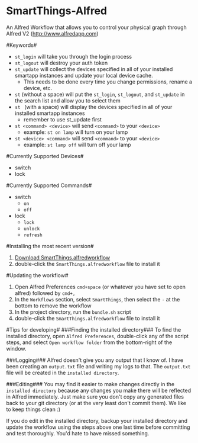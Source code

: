 SmartThings-Alfred
======================

An Alfred Workflow that allows you to control your physical graph through Alfred V2 (http://www.alfredapp.com)


#Keywords#
* `st_login` will take you through the login process
* `st_logout` will destroy your auth token
* `st_update` will collect the devices specified in all of your installed smartapp instances and update your local device cache. 
	- This needs to be done every time you change permissions, rename a device, etc.
* `st` (without a space) will put the `st_login`, `st_logout`, and `st_update` in the search list and allow you to select them
* `st ` (with a space)  will display the devices specified in all of your installed smartapp instances 
	- remember to use st_update first
* `st <command> <device>` will send `<command>` to your `<device>`
	- example: `st on lamp` will turn on your lamp
* `st <device> <command>` will send `<command>` to your `<device>`
	- example: `st lamp off` will turn off your lamp


#Currently Supported Devices#
* switch
* lock


#Currently Supported Commands#
* switch
	- `on`
	- `off`
* lock
	- `lock`
	- `unlock`
	- `refresh`


#Installing the most recent version#
1. [Download SmartThings.alfredworkflow](https://github.com/PhysicalGraph/SmartThings-Alfred/wiki/Downloads)
2. double-click the `SmartThings.alfredworkflow` file to install it


#Updating the workflow#
1. Open Alfred Preferences `cmd+space` (or whatever you have set to open alfred) followed by `cmd+,`
2. In the `Workflows` section, select `SmartThings`, then select the `-` at the bottom to remove the workflow
3. In the project directory, run the `bundle.sh` script
4. double-click the `SmartThings.alfredworkflow` file to install it


#Tips for developing#
###Finding the installed directory###
To find the installed directory, open `Alfred Preferences`, double-click any of the script steps, and select `Open workflow folder` from the bottom-right of the window.

###Logging###
Alfred doesn't give you any output that I know of. I have been creating an `output.txt` file and writing my logs to that. The `output.txt` file will be created in the `installed directory`.

###Editing###
You may find it easier to make changes directly in the `installed directory` because any changes you make there will be reflected in Alfred immediately. Just make sure you don't copy any generated files back to your git directory (or at the very least don't commit them). We like to keep things clean :)  
  
If you do edit in the installed directory, backup your installed directory and update the workflow using the steps above one last time before committing and test thoroughly. You'd hate to have missed something.
